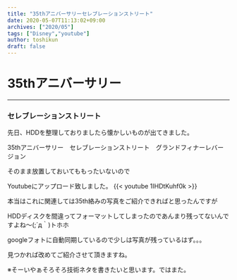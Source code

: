 ```yaml
---
title: "35thアニバーサリーセレブレーションストリート"
date: 2020-05-07T11:13:02+09:00
archives: ["2020/05"]
tags: ["Disney","youtube"]
author: toshikun
draft: false
---
```

# 35thアニバーサリー
***
### セレブレーションストリート
先日、HDDを整理しておりましたら懐かしいものが出てきました。

35thアニバーサリー　セレブレーションストリート　グランドフィナーレバージョン

そのまま放置しておいてももったいないので

Youtubeにアップロード致しました。
{{< youtube 1IHDtKuhf0k >}}
<br>

本当はこれに関連しては35th絡みの写真をご紹介できればと思ったんですが

HDDディスクを間違ってフォーマットしてしまったのであんまり残ってないんですよね～(;´д｀)トホホ

googleフォトに自動同期しているので少しは写真が残っているはず。。。

見つかれば改めてご紹介させて頂きますね。

※そーいやぁそろそろ技術ネタを書きたいと思います。ではまた。

